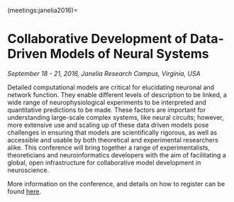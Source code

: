 (meetings:janelia2016)=
# Collaborative Development of Data-Driven Models of Neural Systems

*September 18 - 21, 2016, Janelia Research Campus, Virginia, USA*

Detailed computational models are critical for elucidating neuronal and network function. 
They enable different levels of description to be linked, a wide range of neurophysiological 
experiments to be interpreted and quantitative predictions to be made. These factors are 
important for understanding large-scale complex systems, like neural circuits; however, more 
extensive use and scaling up of these data driven models pose challenges in ensuring that models 
are scientifically rigorous, as well as accessible and usable by both theoretical and experimental 
researchers alike. This conference will bring together a range of experimentalists, theoreticians 
and neuroinformatics developers with the aim of facilitating a global, open infrastructure for 
collaborative model development in neuroscience.

More information on the conference, and details on how to register can be found [here](https://www.janelia.org/you-janelia/conferences/collaborative-development-data-driven-models-neural-systems).
